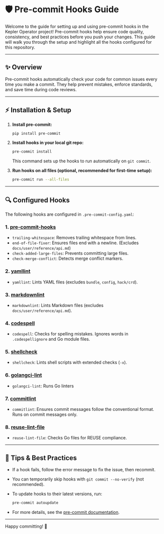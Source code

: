 # 🛡️ Pre-commit Hooks Guide

Welcome to the guide for setting up and using pre-commit hooks in the Kepler Operator project! Pre-commit hooks help ensure code quality, consistency, and best practices before you push your changes. This guide will walk you through the setup and highlight all the hooks configured for this repository.

---

## ✨ Overview

Pre-commit hooks automatically check your code for common issues every time you make a commit. They help prevent mistakes, enforce standards, and save time during code reviews.

---

## ⚡ Installation & Setup

1. **Install pre-commit:**

   ```sh
   pip install pre-commit
   ```

2. **Install hooks in your local git repo:**

   ```sh
   pre-commit install
   ```

   This command sets up the hooks to run automatically on `git commit`.

3. **Run hooks on all files (optional, recommended for first-time setup):**

   ```sh
   pre-commit run --all-files
   ```

---

## 🔍 Configured Hooks

The following hooks are configured in `.pre-commit-config.yaml`:

### 1. [pre-commit-hooks](https://github.com/pre-commit/pre-commit-hooks)

- `trailing-whitespace`: Removes trailing whitespace from lines.
- `end-of-file-fixer`: Ensures files end with a newline. (Excludes `docs/user/reference/api.md`)
- `check-added-large-files`: Prevents committing large files.
- `check-merge-conflict`: Detects merge conflict markers.

### 2. [yamllint](https://github.com/adrienverge/yamllint.git)

- `yamllint`: Lints YAML files (excludes `bundle`, `config`, `hack/crd`).

### 3. [markdownlint](https://github.com/igorshubovych/markdownlint-cli)

- `markdownlint`: Lints Markdown files (excludes `docs/user/reference/api.md`).

### 4. [codespell](https://github.com/codespell-project/codespell)

- `codespell`: Checks for spelling mistakes. Ignores words in `.codespellignore` and Go module files.

### 5. [shellcheck](https://github.com/koalaman/shellcheck-precommit)

- `shellcheck`: Lints shell scripts with extended checks (`-x`).

### 6. [golangci-lint](https://github.com/golangci/golangci-lint)

- `golangci-lint`: Runs Go linters

### 7. [commitlint](https://github.com/alessandrojcm/commitlint-pre-commit-hook)

- `commitlint`: Ensures commit messages follow the conventional format. Runs on commit messages only.

### 8. [reuse-lint-file](https://github.com/fsfe/reuse-tool)

- `reuse-lint-file`: Checks Go files for REUSE compliance.

---

## 📝 Tips & Best Practices

- If a hook fails, follow the error message to fix the issue, then recommit.
- You can temporarily skip hooks with `git commit --no-verify` (not recommended).
- To update hooks to their latest versions, run:

  ```sh
  pre-commit autoupdate
  ```

- For more details, see the [pre-commit documentation](https://pre-commit.com/).

---

Happy committing! 🚀
